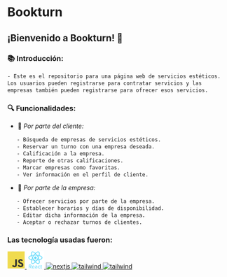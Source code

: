 # Bookturn

## ¡Bienvenido a Bookturn! 📖

### 📚 Introducción:

```
- Este es el repositorio para una página web de servicios estéticos. Los usuarios pueden registrarse para contratar servicios y las empresas también pueden registrarse para ofrecer esos servicios.
```

### 🔍 Funcionalidades:

* 📌 *Por parte del cliente:*

```
   - Búsqueda de empresas de servicios estéticos.
   - Reservar un turno con una empresa deseada.
   - Calificación a la empresa.
   - Reporte de otras calificaciones.
   - Marcar empresas como favoritas.
   - Ver información en el perfil de cliente.
   ```

* 📌 *Por parte de la empresa:*

```
   - Ofrecer servicios por parte de la empresa.
   - Establecer horarios y días de disponibilidad.
   - Editar dicha información de la empresa.
   - Aceptar o rechazar turnos de clientes.
```

###  Las tecnología usadas fueron:

<p align="left"><a href="https://developer.mozilla.org/en-US/docs/Web/JavaScript" target="_blank" rel="noreferrer"> 

<img src="https://raw.githubusercontent.com/devicons/devicon/master/icons/javascript/javascript-original.svg" alt="javascript" width="40" height="40"/> 
</a> <a href="https://reactjs.org/" target="_blank" rel="noreferrer"> <img src="https://raw.githubusercontent.com/devicons/devicon/master/icons/react/react-original-wordmark.svg" alt="react" width="40" height="40"/> </a> <a href="https://nextjs.org/" target="_blank" rel="noreferrer"> <img src="https://cdn.worldvectorlogo.com/logos/nextjs-2.svg" alt="nextjs" width="40" height="40"/> </a> <a href="https://tailwindcss.com/" target="_blank" rel="noreferrer"> <img src="https://www.vectorlogo.zone/logos/tailwindcss/tailwindcss-icon.svg" alt="tailwind" width="40" height="40"/> </a><a href="https://strapi.io/" target="_blank" rel="noreferrer"> <img src="https://encrypted-tbn0.gstatic.com/images?q=tbn:ANd9GcRofPVKFYOHnXMbaWhy6e-AyQ7t_raRZJTrB7Wlo1_Z2Lutk-AZIAPTajT66Wz6S5EjyvU&usqp=CAU" alt="tailwind" width="40" height="40"/> </a>
</p>